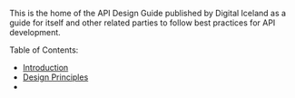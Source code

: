 This is the home of the API Design Guide published by Digital Iceland 
as a guide for itself and other related parties to follow best practices
for API development.

Table of Contents:
- [Introduction](./introduction.md)
- [Design Principles](./design-principles/index.md)
- 